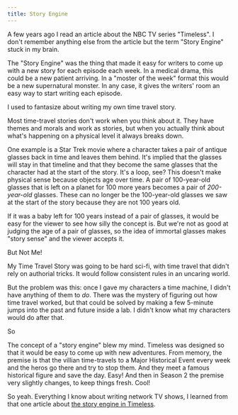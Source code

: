```yaml
---
title: Story Engine
---
```


A few years ago I read an article about the NBC TV series "Timeless". I don't remember anything else from the article but the term "Story Engine" stuck in my brain.

The "Story Engine" was the thing that made it easy for writers to come up with a new story for each episode each week. In a medical drama, this could be a new patient arriving. In a "moster of the week" format this would be a new supernatural monster. In any case, it gives the writers' room an easy way to start writing each episode.

I used to fantasize about writing my own time travel story.

Most time-travel stories don't work when you think about it. They have themes and morals and work as stories, but when you actually think about what's happening on a physical level it always breaks down.

One example is a Star Trek movie where a character takes a pair of antique glasses back in time and leaves them behind. It's implied that the glasses will stay in that timeline and that they become the same glasses that the character had at the start of the story. It's a loop, see? This doesn't make physical sense because objects age over time. A pair of 100-year-old glasses that is left on a planet for 100 more years becomes a pair of _200-year-old_ glasses. These can no longer be the 100-year-old glasses we saw at the start of the story because they are not 100 years old.

If it was a baby left for 100 years instead of a pair of glasses, it would be easy for the viewer to see how silly the concept is. But we're not as good at judging  the age of a pair of glasses, so the idea of immortal glasses makes "story sense" and the viewer accepts it.

But Not Me!

My Time Travel Story was going to be hard sci-fi, with time travel that didn't rely on authorial tricks. It would follow consistent rules in an uncaring world.

But the problem was this: once I gave my characters a time machine, I didn't have anything of them to _do_. There was the mystery of figuring out how time travel worked, but that could be solved by making a few 5-minute jumps into the past and future inside a lab. I didn't know what my characters would do after that.

So

The concept of a "story engine" blew my mind. Timeless was designed so that it would be easy to come up with new adventures. From memory, the premise is that the villian time-travels to a Major Historical Event every week and the heros go there and try to stop them. And they meet a famous historical figure and save the day. Easy! And then in Season 2 the premise very slightly changes, to keep things fresh. Cool!

So yeah. Everything I know about writing network TV shows, I learned from that one article about [the story engine in Timeless](https://www.businessinsider.com/nbc-timeless-interview-showrunners-2016-10?r=US&IR=T).
